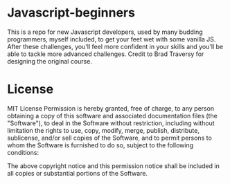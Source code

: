 ﻿# Javascript-beginners
 This is a repo for new Javascript developers, used by many budding programmers, myself included, to get your feet wet with some vanilla JS. After these challenges, you'll feel more confident in your skills and you'll be able to tackle more advanced challenges. Credit to Brad Traversy for designing the original course.


# License
MIT License
Permission is hereby granted, free of charge, to any person obtaining a copy of this software and associated documentation files (the "Software"), to deal in the Software without restriction, including without limitation the rights to use, copy, modify, merge, publish, distribute, sublicense, and/or sell copies of the Software, and to permit persons to whom the Software is furnished to do so, subject to the following conditions:

The above copyright notice and this permission notice shall be included in all copies or substantial portions of the Software.
